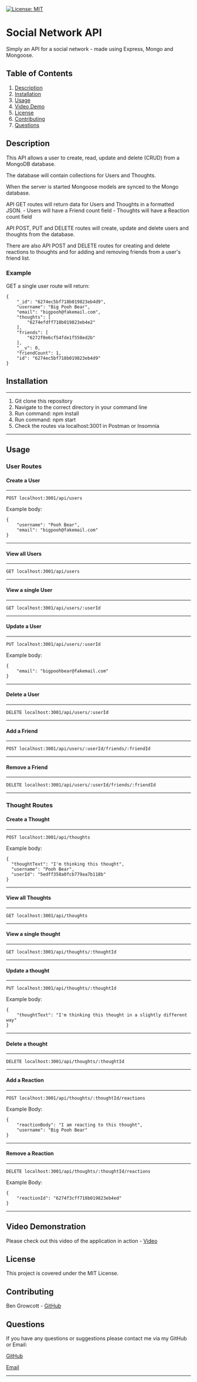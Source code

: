 [![License: MIT](https://img.shields.io/badge/License-MIT-yellow.svg)](https://opensource.org/licenses/MIT)
# Social Network API

Simply an API for a social network - made using Express, Mongo and Mongoose.

## Table of Contents

1. [Description](#description)
1. [Installation](#installation)
2. [Usage](#usage)
3. [Video Demo](#video-demonstration)
3. [License](#license)
4. [Contributing](#contributing)
5. [Questions](#questions)

## Description

This API allows a user to create, read, update and delete (CRUD) from a MongoDB database.

The database will contain collections for Users and Thoughts.

When the server is started Mongoose models are synced to the Mongo database.

API GET routes will return data for Users and Thoughts in a formatted JSON.
    - Users will have a Friend count field
    - Thoughts will have a Reaction count field

API POST, PUT and DELETE routes will create, update and delete users and thoughts from the database.

There are also API POST and DELETE routes for creating and delete reactions to thoughts and for adding and removing friends from a user's friend list.

### Example

GET a single user route will return:

```
{
	"_id": "6274ec5bf718b019823eb4d9",
	"username": "Big Pooh Bear",
	"email": "bigpooh@fakemail.com",
	"thoughts": [
		"6274efdff718b019823eb4e2"
	],
	"friends": [
		"6272f0e6cf54fde1f558ed2b"
	],
	"__v": 0,
	"friendCount": 1,
	"id": "6274ec5bf718b019823eb4d9"
}
```

## Installation
----
1. Git clone this repository
2. Navigate to the correct directory in your command line
3. Run command: npm install
4. Run command: npm start
5. Check the routes via localhost:3001 in Postman or Insomnia
----

## Usage

### User Routes

#### Create a User
----
```
POST localhost:3001/api/users
```
Example body:
```
{
    "username": "Pooh Bear",
    "email": "bigpooh@fakemail.com"
}
```
----
#### View all Users
----
```
GET localhost:3001/api/users
```
----
#### View a single User
----
```
GET localhost:3001/api/users/:userId
```
----
#### Update a User
----
```
PUT localhost:3001/api/users/:userId
```
Example body:
```
{
    "email": "bigpoohbear@fakemail.com"
}
```
----
#### Delete a User
----
```
DELETE localhost:3001/api/users/:userId
```
----
#### Add a Friend
----
```
POST localhost:3001/api/users/:userId/friends/:friendId
```
----
#### Remove a Friend
----
```
DELETE localhost:3001/api/users/:userId/friends/:friendId
```
----
### Thought Routes

#### Create a Thought
----
```
POST localhost:3001/api/thoughts
```
Example body:
```
{
  "thoughtText": "I'm thinking this thought",
  "username": "Pooh Bear",
  "userId": "5edff358a0fcb779aa7b118b"
}
```
----
#### View all Thoughts
----
```
GET localhost:3001/api/thoughts
```
----
#### View a single thought
----
```
GET localhost:3001/api/thoughts/:thoughtId
```
----
#### Update a thought
----
```
PUT localhost:3001/api/thoughts/:thoughtId
```
Example body:
```
{
    "thoughtText": "I'm thinking this thought in a slightly different way"
}
```
----
#### Delete a thought
----
```
DELETE localhost:3001/api/thoughts/:thoughtId
```
----
#### Add a Reaction
----
```
POST localhost:3001/api/thoughts/:thoughtId/reactions
```
Example Body:
```
{
	"reactionBody": "I am reacting to this thought",
	"username": "Big Pooh Bear"
}
```
----
#### Remove a Reaction
----
```
DELETE localhost:3001/api/thoughts/:thoughtId/reactions
```
Example Body:
```
{
	"reactionId": "6274f3cff718b019823eb4ed"
}
```
----
## Video Demonstration

Please check out this video of the application in action - [Video](https://drive.google.com/file/d/1I6EoNT0bzGs55Np82MOdgkLZ_SJsaRZ-/view?usp=sharing)

## License

This project is covered under the MIT License.

## Contributing

Ben Growcott - [GitHub](https://github.com/BGrowcott)

## Questions

If you have any questions or suggestions please contact me via my GitHub or Email:

[GitHub](https://github.com/BGrowcott)

[Email](mailto:bg.coding101@gmail.com)

----